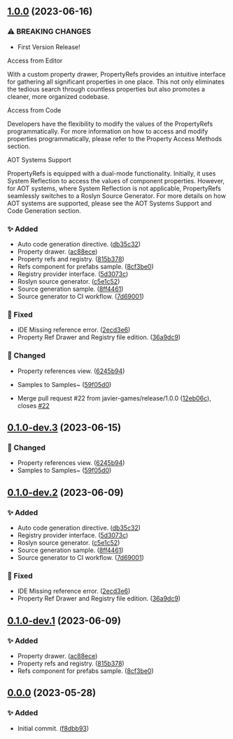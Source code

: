 ## [1.0.0](https://github.com/javier-games/property-refs/compare/0.0.0...1.0.0) (2023-06-16)


### ⚠ BREAKING CHANGES

* First Version Release!

Access from Editor

With a custom property drawer, PropertyRefs provides an intuitive interface for gathering all significant properties in one place. This not only eliminates the tedious search through countless properties but also promotes a cleaner, more organized codebase.

Access from Code

Developers have the flexibility to modify the values of the PropertyRefs programmatically. For more information on how to access and modify properties programmatically, please refer to the Property Access Methods section.

AOT Systems Support

PropertyRefs is equipped with a dual-mode functionality. Initially, it uses System Reflection to access the values of component properties. However, for AOT systems, where System Reflection is not applicable, PropertyRefs seamlessly switches to a Roslyn Source Generator. For more details on how AOT systems are supported, please see the AOT Systems Support and Code Generation section.

### :sparkles: Added

* Auto code generation directive. ([db35c32](https://github.com/javier-games/property-refs/commit/db35c321e59b5b6699ab87111301933f6c3b187f))
* Property drawer. ([ac88ece](https://github.com/javier-games/property-refs/commit/ac88ece9906fe0e8522ebf6cfe9b52e44d7a9057))
* Property refs and registry. ([815b378](https://github.com/javier-games/property-refs/commit/815b3783ddeb5872dc6cf5fefc61541403651390))
* Refs component for prefabs sample. ([8cf3be0](https://github.com/javier-games/property-refs/commit/8cf3be003057f0017ff48c99d320b88f731ebffa))
* Registry provider interface. ([5d3073c](https://github.com/javier-games/property-refs/commit/5d3073ca22148a9e3ee434a98f528568c4bacb06))
* Roslyn source generator. ([c5e1c52](https://github.com/javier-games/property-refs/commit/c5e1c525cdc17b380e0fd1df0155c356acf9fa43))
* Source generation sample. ([8ff4461](https://github.com/javier-games/property-refs/commit/8ff44617a326d55a033f712c926909d16620a75d))
* Source generator to CI workflow. ([7d69001](https://github.com/javier-games/property-refs/commit/7d6900150cbb8561d7d43ad225f1cd5f0dd1418b))


### :wrench: Fixed

* IDE Missing reference error. ([2ecd3e6](https://github.com/javier-games/property-refs/commit/2ecd3e60f1ca58cbfccfaa4814d9b9207bd9f46a))
* Property Ref Drawer and Registry file edition. ([36a9dc9](https://github.com/javier-games/property-refs/commit/36a9dc98f945503672251f666b4421d7b224c21a))


### :hammer: Changed

* Property references view. ([6245b94](https://github.com/javier-games/property-refs/commit/6245b94811042f7d87c301d2876e44869e8c526a))
* Samples to Samples~ ([59f05d0](https://github.com/javier-games/property-refs/commit/59f05d053615088c37de5051a996746b44d3dcdb))


* Merge pull request #22 from javier-games/release/1.0.0 ([12eb06c](https://github.com/javier-games/property-refs/commit/12eb06c4c9dd275d28e75f7eef541378bd4c4f64)), closes [#22](https://github.com/javier-games/property-refs/issues/22)

## [0.1.0-dev.3](https://github.com/javier-games/property-refs/compare/0.1.0-dev.2...0.1.0-dev.3) (2023-06-15)


### :hammer: Changed

* Property references view. ([6245b94](https://github.com/javier-games/property-refs/commit/6245b94811042f7d87c301d2876e44869e8c526a))
* Samples to Samples~ ([59f05d0](https://github.com/javier-games/property-refs/commit/59f05d053615088c37de5051a996746b44d3dcdb))

## [0.1.0-dev.2](https://github.com/javier-games/property-refs/compare/0.1.0-dev.1...0.1.0-dev.2) (2023-06-09)


### :sparkles: Added

* Auto code generation directive. ([db35c32](https://github.com/javier-games/property-refs/commit/db35c321e59b5b6699ab87111301933f6c3b187f))
* Registry provider interface. ([5d3073c](https://github.com/javier-games/property-refs/commit/5d3073ca22148a9e3ee434a98f528568c4bacb06))
* Roslyn source generator. ([c5e1c52](https://github.com/javier-games/property-refs/commit/c5e1c525cdc17b380e0fd1df0155c356acf9fa43))
* Source generation sample. ([8ff4461](https://github.com/javier-games/property-refs/commit/8ff44617a326d55a033f712c926909d16620a75d))
* Source generator to CI workflow. ([7d69001](https://github.com/javier-games/property-refs/commit/7d6900150cbb8561d7d43ad225f1cd5f0dd1418b))


### :wrench: Fixed

* IDE Missing reference error. ([2ecd3e6](https://github.com/javier-games/property-refs/commit/2ecd3e60f1ca58cbfccfaa4814d9b9207bd9f46a))
* Property Ref Drawer and Registry file edition. ([36a9dc9](https://github.com/javier-games/property-refs/commit/36a9dc98f945503672251f666b4421d7b224c21a))

## [0.1.0-dev.1](https://github.com/javier-games/property-refs/compare/0.0.0...0.1.0-dev.1) (2023-06-09)


### :sparkles: Added

* Property drawer. ([ac88ece](https://github.com/javier-games/property-refs/commit/ac88ece9906fe0e8522ebf6cfe9b52e44d7a9057))
* Property refs and registry. ([815b378](https://github.com/javier-games/property-refs/commit/815b3783ddeb5872dc6cf5fefc61541403651390))
* Refs component for prefabs sample. ([8cf3be0](https://github.com/javier-games/property-refs/commit/8cf3be003057f0017ff48c99d320b88f731ebffa))

## [0.0.0](https://github.com/javier-games/property-refs/commit/f8dbb939a8372587f2d8c1d76127afebef169e1e) (2023-05-28)

### :sparkles: Added 

* Initial commit. ([f8dbb93](https://github.com/javier-games/property-refs/commit/f8dbb939a8372587f2d8c1d76127afebef169e1e))
